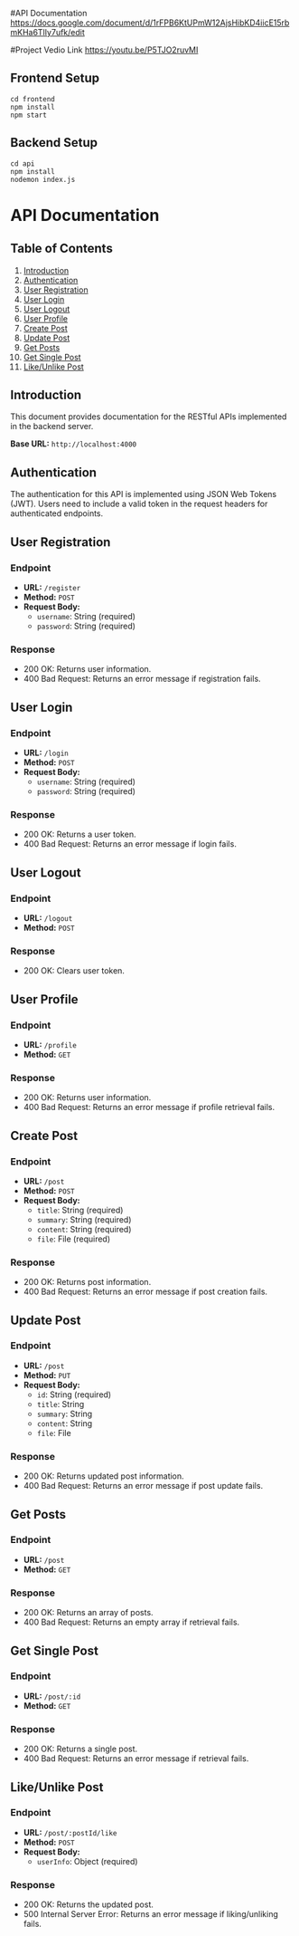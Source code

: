 #API Documentation
https://docs.google.com/document/d/1rFPB6KtUPmW12AjsHibKD4iicE15rbmKHa6TlIy7ufk/edit

#Project Vedio Link
https://youtu.be/P5TJO2ruvMI

## Frontend Setup
```
cd frontend
npm install
npm start
```


## Backend Setup
```
cd api
npm install
nodemon index.js
```






# API Documentation

## Table of Contents

1. [Introduction](#introduction)
2. [Authentication](#authentication)
3. [User Registration](#user-registration)
4. [User Login](#user-login)
5. [User Logout](#user-logout)
6. [User Profile](#user-profile)
7. [Create Post](#create-post)
8. [Update Post](#update-post)
9. [Get Posts](#get-posts)
10. [Get Single Post](#get-single-post)
11. [Like/Unlike Post](#like-unlike-post)

## Introduction

This document provides documentation for the RESTful APIs implemented in the backend server.

**Base URL:** `http://localhost:4000`

## Authentication

The authentication for this API is implemented using JSON Web Tokens (JWT). Users need to include a valid token in the request headers for authenticated endpoints.

## User Registration

### Endpoint

- **URL:** `/register`
- **Method:** `POST`
- **Request Body:**
  - `username`: String (required)
  - `password`: String (required)

### Response

- 200 OK: Returns user information.
- 400 Bad Request: Returns an error message if registration fails.

## User Login

### Endpoint

- **URL:** `/login`
- **Method:** `POST`
- **Request Body:**
  - `username`: String (required)
  - `password`: String (required)

### Response

- 200 OK: Returns a user token.
- 400 Bad Request: Returns an error message if login fails.

## User Logout

### Endpoint

- **URL:** `/logout`
- **Method:** `POST`

### Response

- 200 OK: Clears user token.

## User Profile

### Endpoint

- **URL:** `/profile`
- **Method:** `GET`

### Response

- 200 OK: Returns user information.
- 400 Bad Request: Returns an error message if profile retrieval fails.

## Create Post

### Endpoint

- **URL:** `/post`
- **Method:** `POST`
- **Request Body:**
  - `title`: String (required)
  - `summary`: String (required)
  - `content`: String (required)
  - `file`: File (required)

### Response

- 200 OK: Returns post information.
- 400 Bad Request: Returns an error message if post creation fails.

## Update Post

### Endpoint

- **URL:** `/post`
- **Method:** `PUT`
- **Request Body:**
  - `id`: String (required)
  - `title`: String
  - `summary`: String
  - `content`: String
  - `file`: File

### Response

- 200 OK: Returns updated post information.
- 400 Bad Request: Returns an error message if post update fails.

## Get Posts

### Endpoint

- **URL:** `/post`
- **Method:** `GET`

### Response

- 200 OK: Returns an array of posts.
- 400 Bad Request: Returns an empty array if retrieval fails.

## Get Single Post

### Endpoint

- **URL:** `/post/:id`
- **Method:** `GET`

### Response

- 200 OK: Returns a single post.
- 400 Bad Request: Returns an error message if retrieval fails.

## Like/Unlike Post

### Endpoint

- **URL:** `/post/:postId/like`
- **Method:** `POST`
- **Request Body:**
  - `userInfo`: Object (required)

### Response

- 200 OK: Returns the updated post.
- 500 Internal Server Error: Returns an error message if liking/unliking fails.
